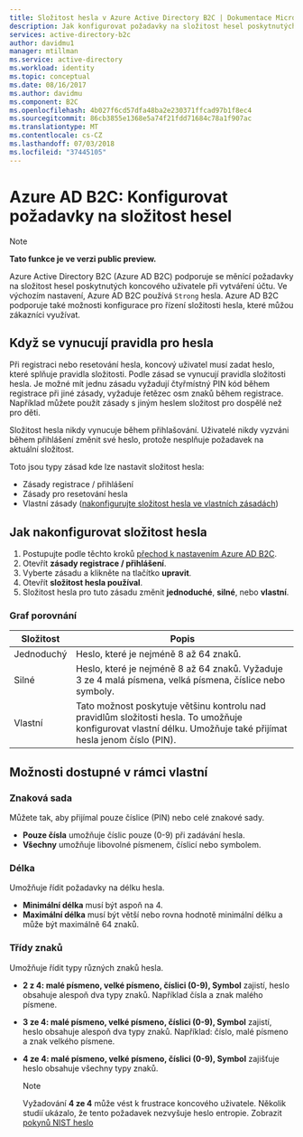 ```yaml
---
title: Složitost hesla v Azure Active Directory B2C | Dokumentace Microsoftu
description: Jak konfigurovat požadavky na složitost hesel poskytnutých uživatelům v Azure Active Directory B2C.
services: active-directory-b2c
author: davidmu1
manager: mtillman
ms.service: active-directory
ms.workload: identity
ms.topic: conceptual
ms.date: 08/16/2017
ms.author: davidmu
ms.component: B2C
ms.openlocfilehash: 4b027f6cd57dfa48ba2e230371ffcad97b1f8ec4
ms.sourcegitcommit: 86cb3855e1368e5a74f21fdd71684c78a1f907ac
ms.translationtype: MT
ms.contentlocale: cs-CZ
ms.lasthandoff: 07/03/2018
ms.locfileid: "37445105"
---
```

# <a name="azure-ad-b2c-configure-complexity-requirements-for-passwords"></a>Azure AD B2C: Konfigurovat požadavky na složitost hesel

> [!NOTE]
> **Tato funkce je ve verzi public preview.**

Azure Active Directory B2C (Azure AD B2C) podporuje se měnící požadavky na složitost hesel poskytnutých koncového uživatele při vytváření účtu.  Ve výchozím nastavení, Azure AD B2C používá `Strong` hesla.  Azure AD B2C podporuje také možnosti konfigurace pro řízení složitosti hesla, které můžou zákazníci využívat.

## <a name="when-password-rules-are-enforced"></a>Když se vynucují pravidla pro hesla

Při registraci nebo resetování hesla, koncový uživatel musí zadat heslo, které splňuje pravidla složitosti.  Podle zásad se vynucují pravidla složitosti hesla.  Je možné mít jednu zásadu vyžadují čtyřmístný PIN kód během registrace při jiné zásady, vyžaduje řetězec osm znaků během registrace.  Například můžete použít zásady s jiným heslem složitost pro dospělé než pro děti.

Složitost hesla nikdy vynucuje během přihlašování.  Uživatelé nikdy vyzváni během přihlášení změnit své heslo, protože nesplňuje požadavek na aktuální složitost.

Toto jsou typy zásad kde lze nastavit složitost hesla:

* Zásady registrace / přihlášení
* Zásady pro resetování hesla
* Vlastní zásady ([nakonfigurujte složitost hesla ve vlastních zásadách](active-directory-b2c-reference-password-complexity-custom.md))

## <a name="how-to-configure-password-complexity"></a>Jak nakonfigurovat složitost hesla

1. Postupujte podle těchto kroků [přechod k nastavením Azure AD B2C](active-directory-b2c-app-registration.md#navigate-to-b2c-settings).
1. Otevřít **zásady registrace / přihlášení**.
1. Vyberte zásadu a klikněte na tlačítko **upravit**.
1. Otevřít **složitost hesla používal**.
1. Složitost hesla pro tuto zásadu změnit **jednoduché**, **silné**, nebo **vlastní**.

### <a name="comparison-chart"></a>Graf porovnání

| Složitost | Popis |
| --- | --- |
| Jednoduchý | Heslo, které je nejméně 8 až 64 znaků. |
| Silné | Heslo, které je nejméně 8 až 64 znaků. Vyžaduje 3 ze 4 malá písmena, velká písmena, číslice nebo symboly. |
| Vlastní | Tato možnost poskytuje většinu kontrolu nad pravidlům složitosti hesla.  To umožňuje konfigurovat vlastní délku.  Umožňuje také přijímat hesla jenom číslo (PIN). |

## <a name="options-available-under-custom"></a>Možnosti dostupné v rámci vlastní

### <a name="character-set"></a>Znaková sada

Můžete tak, aby přijímal pouze číslice (PIN) nebo celé znakové sady.

* **Pouze čísla** umožňuje číslic pouze (0-9) při zadávání hesla.
* **Všechny** umožňuje libovolné písmenem, číslicí nebo symbolem.

### <a name="length"></a>Délka

Umožňuje řídit požadavky na délku hesla.

* **Minimální délka** musí být aspoň na 4.
* **Maximální délka** musí být větší nebo rovna hodnotě minimální délku a může být maximálně 64 znaků.

### <a name="character-classes"></a>Třídy znaků

Umožňuje řídit typy různých znaků hesla.

* **2 z 4: malé písmeno, velké písmeno, číslici (0-9), Symbol** zajistí, heslo obsahuje alespoň dva typy znaků. Například čísla a znak malého písmene.
* **3 ze 4: malé písmeno, velké písmeno, číslici (0-9), Symbol** zajistí, heslo obsahuje alespoň dva typy znaků. Například: číslo, malé písmeno a znak velkého písmene.
* **4 ze 4: malé písmeno, velké písmeno, číslici (0-9), Symbol** zajišťuje heslo obsahuje všechny typy znaků.

    > [!NOTE]
    > Vyžadování **4 ze 4** může vést k frustrace koncového uživatele. Několik studií ukázalo, že tento požadavek nezvyšuje heslo entropie. Zobrazit [pokynů NIST heslo](https://pages.nist.gov/800-63-3/sp800-63b.html#appA)
